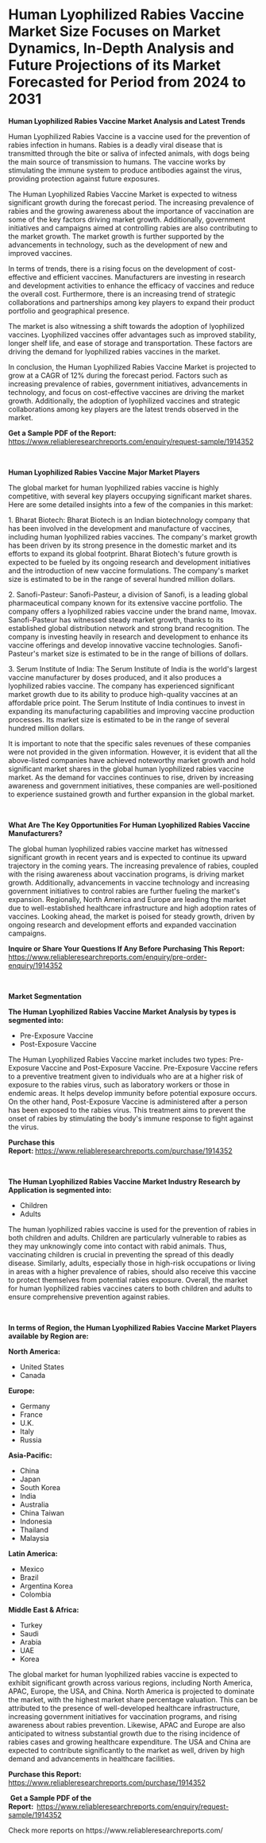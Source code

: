 <p><h1>Human Lyophilized Rabies Vaccine Market Size Focuses on Market Dynamics, In-Depth Analysis and Future Projections of its Market Forecasted for Period from 2024 to 2031</h1></p><p><strong>Human Lyophilized Rabies Vaccine Market Analysis and Latest Trends</strong></p>
<p><p>Human Lyophilized Rabies Vaccine is a vaccine used for the prevention of rabies infection in humans. Rabies is a deadly viral disease that is transmitted through the bite or saliva of infected animals, with dogs being the main source of transmission to humans. The vaccine works by stimulating the immune system to produce antibodies against the virus, providing protection against future exposures.</p><p>The Human Lyophilized Rabies Vaccine Market is expected to witness significant growth during the forecast period. The increasing prevalence of rabies and the growing awareness about the importance of vaccination are some of the key factors driving market growth. Additionally, government initiatives and campaigns aimed at controlling rabies are also contributing to the market growth. The market growth is further supported by the advancements in technology, such as the development of new and improved vaccines.</p><p>In terms of trends, there is a rising focus on the development of cost-effective and efficient vaccines. Manufacturers are investing in research and development activities to enhance the efficacy of vaccines and reduce the overall cost. Furthermore, there is an increasing trend of strategic collaborations and partnerships among key players to expand their product portfolio and geographical presence.</p><p>The market is also witnessing a shift towards the adoption of lyophilized vaccines. Lyophilized vaccines offer advantages such as improved stability, longer shelf life, and ease of storage and transportation. These factors are driving the demand for lyophilized rabies vaccines in the market.</p><p>In conclusion, the Human Lyophilized Rabies Vaccine Market is projected to grow at a CAGR of 12% during the forecast period. Factors such as increasing prevalence of rabies, government initiatives, advancements in technology, and focus on cost-effective vaccines are driving the market growth. Additionally, the adoption of lyophilized vaccines and strategic collaborations among key players are the latest trends observed in the market.</p></p>
<p><strong>Get a Sample PDF of the Report:&nbsp;</strong> <a href="https://www.reliableresearchreports.com/enquiry/request-sample/1914352">https://www.reliableresearchreports.com/enquiry/request-sample/1914352</a></p>
<p>&nbsp;</p>
<p><strong>Human Lyophilized Rabies Vaccine Major Market Players</strong></p>
<p><p>The global market for human lyophilized rabies vaccine is highly competitive, with several key players occupying significant market shares. Here are some detailed insights into a few of the companies in this market:</p><p>1. Bharat Biotech: Bharat Biotech is an Indian biotechnology company that has been involved in the development and manufacture of vaccines, including human lyophilized rabies vaccines. The company's market growth has been driven by its strong presence in the domestic market and its efforts to expand its global footprint. Bharat Biotech's future growth is expected to be fueled by its ongoing research and development initiatives and the introduction of new vaccine formulations. The company's market size is estimated to be in the range of several hundred million dollars.</p><p>2. Sanofi-Pasteur: Sanofi-Pasteur, a division of Sanofi, is a leading global pharmaceutical company known for its extensive vaccine portfolio. The company offers a lyophilized rabies vaccine under the brand name, Imovax. Sanofi-Pasteur has witnessed steady market growth, thanks to its established global distribution network and strong brand recognition. The company is investing heavily in research and development to enhance its vaccine offerings and develop innovative vaccine technologies. Sanofi-Pasteur's market size is estimated to be in the range of billions of dollars.</p><p>3. Serum Institute of India: The Serum Institute of India is the world's largest vaccine manufacturer by doses produced, and it also produces a lyophilized rabies vaccine. The company has experienced significant market growth due to its ability to produce high-quality vaccines at an affordable price point. The Serum Institute of India continues to invest in expanding its manufacturing capabilities and improving vaccine production processes. Its market size is estimated to be in the range of several hundred million dollars.</p><p>It is important to note that the specific sales revenues of these companies were not provided in the given information. However, it is evident that all the above-listed companies have achieved noteworthy market growth and hold significant market shares in the global human lyophilized rabies vaccine market. As the demand for vaccines continues to rise, driven by increasing awareness and government initiatives, these companies are well-positioned to experience sustained growth and further expansion in the global market.</p></p>
<p>&nbsp;</p>
<p><strong>What Are The Key Opportunities For Human Lyophilized Rabies Vaccine Manufacturers?</strong></p>
<p><p>The global human lyophilized rabies vaccine market has witnessed significant growth in recent years and is expected to continue its upward trajectory in the coming years. The increasing prevalence of rabies, coupled with the rising awareness about vaccination programs, is driving market growth. Additionally, advancements in vaccine technology and increasing government initiatives to control rabies are further fueling the market's expansion. Regionally, North America and Europe are leading the market due to well-established healthcare infrastructure and high adoption rates of vaccines. Looking ahead, the market is poised for steady growth, driven by ongoing research and development efforts and expanded vaccination campaigns.</p></p>
<p><strong>Inquire or Share Your Questions If Any Before Purchasing This Report:</strong> <a href="https://www.reliableresearchreports.com/enquiry/pre-order-enquiry/1914352">https://www.reliableresearchreports.com/enquiry/pre-order-enquiry/1914352</a></p>
<p>&nbsp;</p>
<p><strong>Market Segmentation</strong></p>
<p><strong>The Human Lyophilized Rabies Vaccine Market Analysis by types is segmented into:</strong></p>
<p><ul><li>Pre-Exposure Vaccine</li><li>Post-Exposure Vaccine</li></ul></p>
<p><p>The Human Lyophilized Rabies Vaccine market includes two types: Pre-Exposure Vaccine and Post-Exposure Vaccine. Pre-Exposure Vaccine refers to a preventive treatment given to individuals who are at a higher risk of exposure to the rabies virus, such as laboratory workers or those in endemic areas. It helps develop immunity before potential exposure occurs. On the other hand, Post-Exposure Vaccine is administered after a person has been exposed to the rabies virus. This treatment aims to prevent the onset of rabies by stimulating the body's immune response to fight against the virus.</p></p>
<p><strong>Purchase this Report:&nbsp;</strong><a href="https://www.reliableresearchreports.com/purchase/1914352">https://www.reliableresearchreports.com/purchase/1914352</a></p>
<p>&nbsp;</p>
<p><strong>The Human Lyophilized Rabies Vaccine Market Industry Research by Application is segmented into:</strong></p>
<p><ul><li>Children</li><li>Adults</li></ul></p>
<p><p>The human lyophilized rabies vaccine is used for the prevention of rabies in both children and adults. Children are particularly vulnerable to rabies as they may unknowingly come into contact with rabid animals. Thus, vaccinating children is crucial in preventing the spread of this deadly disease. Similarly, adults, especially those in high-risk occupations or living in areas with a higher prevalence of rabies, should also receive this vaccine to protect themselves from potential rabies exposure. Overall, the market for human lyophilized rabies vaccines caters to both children and adults to ensure comprehensive prevention against rabies.</p></p>
<p>&nbsp;</p>
<p><strong>In terms of Region, the Human Lyophilized Rabies Vaccine Market Players available by Region are:</strong></p>
<p>
    <p> <strong> North America: </strong>
        <ul>
            <li>United States</li>
            <li>Canada</li>
        </ul>
        </p> 
    <p> <strong> Europe: </strong>
        <ul>
            <li>Germany</li>
            <li>France</li>
            <li>U.K.</li>
            <li>Italy</li>
            <li>Russia</li>
        </ul>
        </p> 
    <p> <strong> Asia-Pacific: </strong>
        <ul>
            <li>China</li>
            <li>Japan</li>
            <li>South Korea</li>
            <li>India</li>
            <li>Australia</li>
            <li>China Taiwan</li>
            <li>Indonesia</li>
            <li>Thailand</li>
            <li>Malaysia</li>
        </ul>
        </p> 
    <p> <strong> Latin America: </strong>
        <ul>
            <li>Mexico</li>
            <li>Brazil</li>
            <li>Argentina Korea</li>
            <li>Colombia</li>
        </ul>
        </p> 
    <p> <strong> Middle East & Africa: </strong>
        <ul>
            <li>Turkey</li>
            <li>Saudi</li>
            <li>Arabia</li>
            <li>UAE</li>
            <li>Korea</li>
        </ul>
    </p>
    </p>
<p><p>The global market for human lyophilized rabies vaccine is expected to exhibit significant growth across various regions, including North America, APAC, Europe, the USA, and China. North America is projected to dominate the market, with the highest market share percentage valuation. This can be attributed to the presence of well-developed healthcare infrastructure, increasing government initiatives for vaccination programs, and rising awareness about rabies prevention. Likewise, APAC and Europe are also anticipated to witness substantial growth due to the rising incidence of rabies cases and growing healthcare expenditure. The USA and China are expected to contribute significantly to the market as well, driven by high demand and advancements in healthcare facilities.</p></p>
<p><strong>Purchase this Report: </strong><a href="https://www.reliableresearchreports.com/purchase/1914352">https://www.reliableresearchreports.com/purchase/1914352</a></p>
<p>&nbsp;<strong>Get a Sample PDF of the Report:&nbsp;&nbsp;</strong><a href="https://www.reliableresearchreports.com/enquiry/request-sample/1914352">https://www.reliableresearchreports.com/enquiry/request-sample/1914352</a></p>
<p><strong></strong></p>
<p>Check more reports on https://www.reliableresearchreports.com/</p>